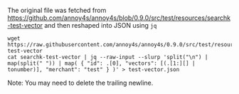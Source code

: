 The original file was fetched from https://github.com/annoy4s/annoy4s/blob/0.9.0/src/test/resources/searchk-test-vector and 
then reshaped into JSON using `jq`

```
wget https://raw.githubusercontent.com/annoy4s/annoy4s/0.9.0/src/test/resources/searchk-test-vector
cat searchk-test-vector | jq --raw-input --slurp 'split("\n") | map(split(" ")) | map( { "id": .[0], "vectors": [(.[1:][] | tonumber)], "merchant": "test" } )' > test-vector.json
```

Note: You may need to delete the trailing newline.
